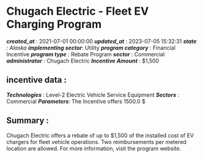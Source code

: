 # Chugach Electric - Fleet EV Charging Program 
 ***created_at*** : 2021-07-01 00:00:00 
 ***updated_at*** : 2023-07-05 15:32:31 
 ***state** : Alaska 
 **implementing sector***: Utility 
 ***program category*** : Financial Incentive 
 ***program type*** : Rebate Program 
 ***sector*** : Commercial 
 ***administrator*** : Chugach Electric 
 ***Incentive Amount*** : $1,500

 
 ## incentive data : 
 ***Technologies*** : Level-2 Electric Vehicle Service Equipment 
 ***Sectors*** : Commercial 
 ***Parameters***: The Incentive offers 1500.0 $ 
 
 ## Summary : 
 Chugach Electric offers a rebate of up to $1,500 of the installed cost of EV
chargers for fleet vehicle operations. Two reimbursements per metered location
are allowed. For more information, visit the program website.

 
 